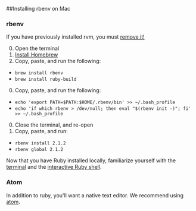 ##Installing rbenv on Mac

### rbenv

If you have previously installed rvm, you must [remove it!][remove-rvm]

0. Open the terminal
0. [Install Homebrew](http://brew.sh)
0. Copy, paste, and run the following:
  - `brew install rbenv`
  - `brew install ruby-build`
0. Copy, paste, and run the following:
  - `echo 'export PATH=$PATH:$HOME/.rbenv/bin' >> ~/.bash_profile`
  - `echo 'if which rbenv > /dev/null; then eval "$(rbenv init -)"; fi' >> ~/.bash_profile`
0. Close the terminal, and re-open
0. Copy, paste, and run:
  - `rbenv install 2.1.2`
  - `rbenv global 2.1.2`

Now that you have Ruby installed locally, familiarize yourself with the
[terminal](terminal) and the [interactive Ruby shell](irb).


### Atom

In addition to ruby, you'll want a native text editor. We recommend using [atom][atom].

[remove-rvm]: ./remove_rvm.md
[terminal]: ./terminal.md
[irb]: ./irb.md

[atom]: https://atom.io/
